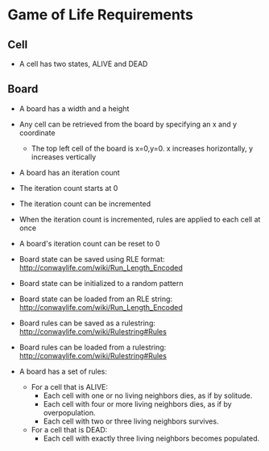 # Game of Life Requirements

## Cell

- A cell has two states, ALIVE and DEAD


## Board

- A board has a width and a height
- Any cell can be retrieved from the board by specifying an x and y coordinate
    - The top left cell of the board is x=0,y=0. x increases horizontally, y increases vertically

- A board has an iteration count
- The iteration count starts at 0
- The iteration count can be incremented
- When the iteration count is incremented, rules are applied to each cell at once
- A board's iteration count can be reset to 0

- Board state can be saved using RLE format: http://conwaylife.com/wiki/Run_Length_Encoded

- Board state can be initialized to a random pattern
- Board state can be loaded from an RLE string: http://conwaylife.com/wiki/Run_Length_Encoded

- Board rules can be saved as a rulestring: http://conwaylife.com/wiki/Rulestring#Rules
- Board rules can be loaded from a rulestring: http://conwaylife.com/wiki/Rulestring#Rules

- A board has a set of rules:
  - For a cell that is ALIVE:
      - Each cell with one or no living neighbors dies, as if by solitude.
      - Each cell with four or more living neighbors dies, as if by overpopulation.
      - Each cell with two or three living neighbors survives.
  - For a cell that is DEAD:
      - Each cell with exactly three living neighbors becomes populated.

